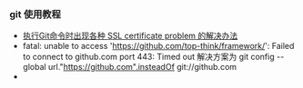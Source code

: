 ### git 使用教程
- [执行Git命令时出现各种 SSL certificate problem 的解决办法](http://blog.csdn.net/officercat/article/details/39989837)
- fatal: unable to access 'https://github.com/top-think/framework/': Failed to connect to github.com port 443: Timed out 解决方案为 git config --global url."https://github.com".insteadOf git://github.com
- 
